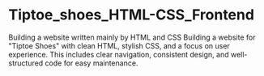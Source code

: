# Tiptoe_shoes_HTML-CSS_Frontend
Building a website written mainly by HTML and CSS
Building a website for "Tiptoe Shoes" with clean HTML, stylish CSS, and a focus on user experience. This includes clear navigation, consistent design, and well-structured code for easy maintenance.
